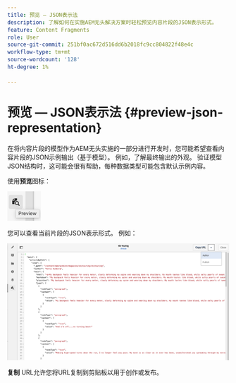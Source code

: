 ```yaml
---
title: 预览 — JSON表示法
description: 了解如何在实施AEM无头解决方案时轻松预览内容片段的JSON表示形式。
feature: Content Fragments
role: User
source-git-commit: 251bf0ac672d516dd6b2018fc9cc804822f48e4c
workflow-type: tm+mt
source-wordcount: '128'
ht-degree: 1%

---
```


# 预览 — JSON表示法 {#preview-json-representation}

在将内容片段的模型作为AEM无头实施的一部分进行开发时，您可能希望查看内容片段的JSON示例输出（基于模型）。 例如，了解最终输出的外观。 验证模型JSON结构时，这可能会很有帮助，每种数据类型可能包含默认示例内容。

使用&#x200B;**预览**&#x200B;图标：

![内容片段编辑器 — “预览”选项卡](assets/cfm-preview-01.png)

您可以查看当前片段的JSON表示形式。 例如：

![内容片段编辑器 — 片段的预览](assets/cfm-preview-02.png)

**复制** URL允许您将URL复制到剪贴板以用于创作或发布。
